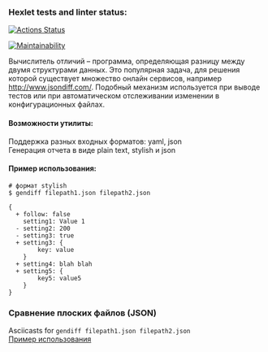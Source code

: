 ### Hexlet tests and linter status:
[![Actions Status](https://github.com/gr8arty/frontend-project-lvl2/workflows/hexlet-check/badge.svg)](https://github.com/gr8arty/frontend-project-lvl2/actions)

[![Maintainability](https://api.codeclimate.com/v1/badges/e33d4ebc94e1ae19261d/maintainability)](https://codeclimate.com/github/gr8arty/frontend-project-lvl2/maintainability)


Вычислитель отличий – программа, определяющая разницу между двумя структурами данных. Это популярная задача, для решения которой существует множество онлайн сервисов, например http://www.jsondiff.com/. Подобный механизм используется при выводе тестов или при автоматическом отслеживании изменении в конфигурационных файлах.

#### Возможности утилиты:

Поддержка разных входных форматов: yaml, json \
Генерация отчета в виде plain text, stylish и json

#### Пример использования:

```
# формат stylish
$ gendiff filepath1.json filepath2.json

{
  + follow: false
    setting1: Value 1
  - setting2: 200
  - setting3: true
  + setting3: {
        key: value
    }
  + setting4: blah blah
  + setting5: {
        key5: value5
    }
}
```

### Сравнение плоских файлов (JSON)

Asciicasts for ```gendiff filepath1.json filepath2.json```  \
[Пример использования](https://asciinema.org/a/4Hp57Jo3Gz4TxKn3wwLNAUpaF)
